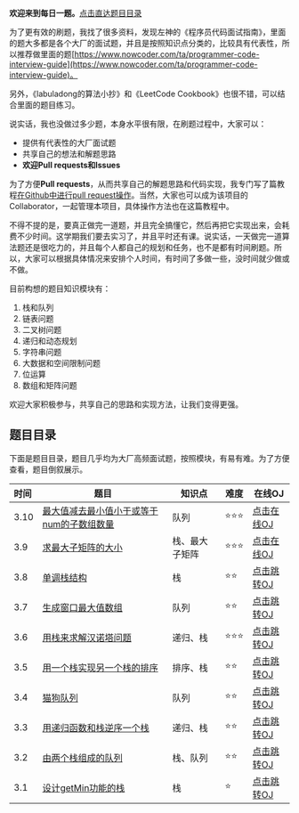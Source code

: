 **欢迎来到每日一题。**[点击直达题目目录](#题目目录) 



为了更有效的刷题，我找了很多资料，发现左神的《程序员代码面试指南》，里面的题大多都是各个大厂的面试题，并且是按照知识点分类的，比较具有代表性，所以推荐做里面的题[https://www.nowcoder.com/ta/programmer-code-interview-guide](https://www.nowcoder.com/ta/programmer-code-interview-guide)。

另外，《labuladong的算法小抄》和《LeetCode Cookbook》也很不错，可以结合里面的题目练习。

说实话，我也没做过多少题，本身水平很有限，在刷题过程中，大家可以：

- 提供有代表性的大厂面试题
- 共享自己的想法和解题思路
- **欢迎Pull requests和Issues**

为了方便**Pull requests**，从而共享自己的解题思路和代码实现，我专门写了篇教程[在Github中进行pull request操作](https://wxler.github.io/2021/02/25/170421/)。当然，大家也可以成为该项目的Collaborator，一起管理本项目，具体操作方法也在这篇教程中。

不得不提的是，要真正做完一道题，并且完全搞懂它，然后再把它实现出来，会耗费不少时间。这学期我们要去实习了，并且平时还有课。说实话，一天做完一道算法题还是很吃力的，并且每个人都自己的规划和任务，也不是都有时间刷题。所以，大家可以根据具体情况来安排个人时间，有时间了多做一些，没时间就少做或不做。

目前构想的题目知识模块有：

1. 栈和队列
2. 链表问题
3. 二叉树问题
4. 递归和动态规划
5. 字符串问题
6. 大数据和空间限制问题
7. 位运算
8. 数组和矩阵问题

欢迎大家积极参与，共享自己的思路和实现方法，让我们变得更强。

## 题目目录

下面是题目目录，题目几乎均为大厂高频面试题，按照模块，有易有难。为了方便查看，题目倒叙展示。

| 时间 | 题目                                            | 知识点   | 难度         | 在线OJ                                                       |
| :--- | ----------------------------------------------- | -------- | ------------ | ------------------------------------------------------------ |
| 3.10 | [最大值减去最小值小于或等于num的子数组数量](2021/3.10_MaxSubMinArr.md) | 队列 | :star::star::star: | [点击在线OJ](https://www.nowcoder.com/practice/5fe02eb175974e18b9a546812a17428e?tpId=101&tqId=33086&rp=1&ru=%2Fta%2Fprogrammer-code-interview-guide&qru=%2Fta%2Fprogrammer-code-interview-guide%2Fquestion-ranking&tab=answerKey) |
| 3.9 | [求最大子矩阵的大小](2021/3.9_MaxRect.md) | 栈、最大子矩阵 | :star::star::star: | [点击在线OJ](https://www.nowcoder.com/practice/ed610b2fea854791b7827e3111431056?tpId=101&tqId=33084&rp=1&ru=%2Fta%2Fprogrammer-code-interview-guide&qru=%2Fta%2Fprogrammer-code-interview-guide%2Fquestion-ranking&tab=answerKey) |
| 3.8 | [单调栈结构](2021/3.8_MonoStack.md) | 栈 |:star::star:  | [点击跳转OJ](https://www.nowcoder.com/practice/e3d18ffab9c543da8704ede8da578b55?tpId=101&tqId=33169&rp=1&ru=%2Fta%2Fprogrammer-code-interview-guide&qru=%2Fta%2Fprogrammer-code-interview-guide%2Fquestion-ranking&tab=answerKey) |
| 3.7 | [生成窗口最大值数组](2021/3.7_MaxValueArray.md) | 队列 | :star::star: | [点击跳转OJ](https://www.nowcoder.com/practice/b316c7f9617744b98fa311ae29ac516c?tpId=101&tqId=33083&rp=1&ru=%2Fta%2Fprogrammer-code-interview-guide&qru=%2Fta%2Fprogrammer-code-interview-guide%2Fquestion-ranking&tab=answerKey) |
| 3.6 | [用栈来求解汉诺塔问题](2021/3.6_StackAndHanNuoTa.md) | 递归、栈 | :star::star::star: | [点击跳转OJ](https://www.nowcoder.com/practice/1a2f618b3433487295657b3414f4e7c4?tpId=101&tqId=33090&rp=1&ru=%2Fta%2Fprogrammer-code-interview-guide&qru=%2Fta%2Fprogrammer-code-interview-guide%2Fquestion-ranking&tab=answerKey) |
| 3.5 | [用一个栈实现另一个栈的排序](2021/3.5_StackSort.md) | 排序、栈 |  :star::star:| [点击跳转OJ](https://www.nowcoder.com/practice/ff8cba64e7894c5582deafa54cca8ff2?tpId=101&tqId=33081&rp=1&ru=%2Fta%2Fprogrammer-code-interview-guide&qru=%2Fta%2Fprogrammer-code-interview-guide%2Fquestion-ranking&tab=answerKey) |
| 3.4 | [猫狗队列](2021/3.4_CatAndDogQueue.md) | 队列 | :star::star: | [点击跳转OJ](https://www.nowcoder.com/practice/8a7e04cff6a54b7095b94261d78108f5?tpId=101&tqId=33168&rp=1&ru=%2Fta%2Fprogrammer-code-interview-guide&qru=%2Fta%2Fprogrammer-code-interview-guide%2Fquestion-ranking&tab=answerKey) |
| 3.3  | [用递归函数和栈逆序一个栈](2021/3.3_StackReverse.md) | 递归、栈 |              :star::star:| [点击跳转OJ](https://www.nowcoder.com/practice/1de82c89cc0e43e9aa6ee8243f4dbefd?tpId=101&tqId=33075&rp=1&ru=%2Fta%2Fprogrammer-code-interview-guide&qru=%2Fta%2Fprogrammer-code-interview-guide%2Fquestion-ranking&tab=answerKey) |
| 3.2  | [由两个栈组成的队列](2021/3.2_Stack2ToQueue.md) | 栈、队列 | :star::star: | [点击跳转OJ](https://www.nowcoder.com/practice/6bc058b32ee54a5fa18c62f29bae9863?tpId=101&tqId=33074&rp=1&ru=%2Fta%2Fprogrammer-code-interview-guide&qru=%2Fta%2Fprogrammer-code-interview-guide%2Fquestion-ranking&tab=answerKey) |
| 3.1  | [设计getMin功能的栈](2021/3.1_GetMinStack.md)   | 栈       | :star:       | [点击跳转OJ](https://www.nowcoder.com/practice/05e57ce2cd8e4a1eae8c3b0a7e9886be?tpId=101&tqId=33073&rp=1&ru=%2Fta%2Fprogrammer-code-interview-guide&qru=%2Fta%2Fprogrammer-code-interview-guide%2Fquestion-ranking&tab=answerKey) |




